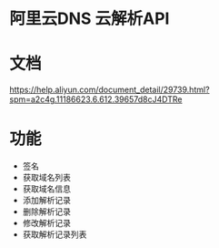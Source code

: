 
阿里云DNS 云解析API
===================

# 文档
https://help.aliyun.com/document_detail/29739.html?spm=a2c4g.11186623.6.612.39657d8cJ4DTRe

# 功能
* 签名
* 获取域名列表
* 获取域名信息
* 添加解析记录
* 删除解析记录
* 修改解析记录
* 获取解析记录列表